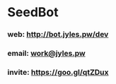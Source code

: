 # SeedBot
### web: http://bot.jyles.pw/dev <br>
### email: work@jyles.pw <br>
### invite: https://goo.gl/qtZDux <br>
